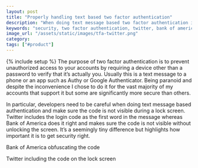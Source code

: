 ```yaml
---
layout: post
title: "Properly handling text based two factor authentication"
description: "When doing text message based two factor authentication it's important to actually be secure by not showing the unlock code on a lock screen."
keywords: "security, two factor authentication, twitter, bank of america"
image_url: "/assets/static/images/tfa-twitter.png"
category:
tags: ["#product"]
---
```

{% include setup %}
The purpose of two factor authentication is to prevent unauthorized access to your accounts by requiring a device other than a password to verify that it’s actually you. Usually this is a text message to a phone or an app such as Authy or Google Authenticator. Being paranoid and despite the inconvenience I chose to do it for the vast majority of my accounts that support it but some are significantly more secure than others.

In particular, developers need to be careful when doing text message based authentication and make sure the code is not visible during a lock screen. Twitter includes the login code as the first word in the message whereas Bank of America does it right and makes sure the code is not visible without unlocking the screen. It’s a seemingly tiny difference but highlights how important it is to get security right.

<div class="row">
	<div class="span3">
		<div class="thumbnail">
			<amp-img src="{{ IMG_PATH }}tfa-boa.png" width="540" height="960" layout="responsive"></amp-img>
			<p>Bank of America obfuscating the code</p>
		</div>
	</div>
	<div class="span3 offset1">
		<div class="thumbnail">
			<amp-img src="{{ IMG_PATH }}tfa-twitter.png" width="540" height="960" layout="responsive"></amp-img>
			<p>Twitter including the code on the lock screen</p>
		</div>
	</div>
</div>

<br/>

